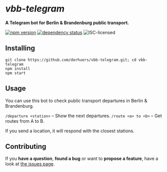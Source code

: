 # *vbb-telegram*

**A Telegram bot for Berlin & Brandenburg public transport.**

[![npm version](https://img.shields.io/npm/v/vbb-telegram.svg)](https://www.npmjs.com/package/vbb-telegram)
[![dependency status](https://img.shields.io/david/dev/derhuerst/vbb-telegram.svg)](https://david-dm.org/derhuerst/vbb-telegram)
![ISC-licensed](https://img.shields.io/github/license/derhuerst/vbb-telegram.svg)


## Installing

```shell
git clone https://github.com/derhuers/vbb-telegram.git; cd vbb-telegram
npm install
npm start
```


## Usage

You can use this bot to check public transport departures in Berlin & Brandenburg.

`/departure <station>` – Show the next departures.
`/route <a> to <b>` – Get routes from A to B.

If you send a location, it will respond with the closest stations.


## Contributing

If you **have a question**, **found a bug** or want to **propose a feature**, have a look at [the issues page](https://github.com/derhuerst/vbb-telegram/issues).
